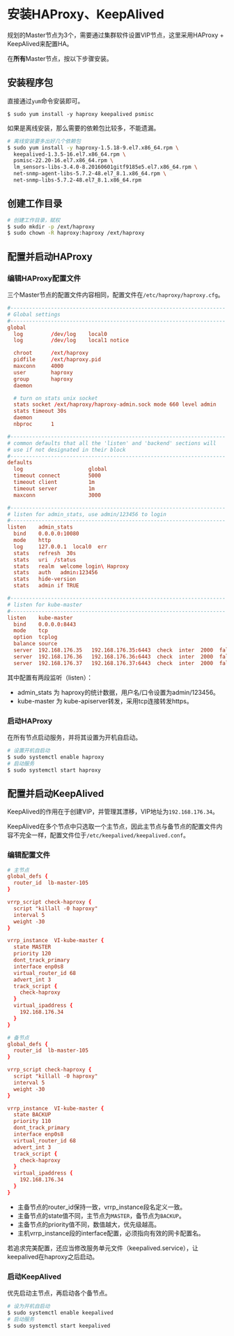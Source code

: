 # 安装HAProxy、KeepAlived

规划的Master节点为3个，需要通过集群软件设置VIP节点，这里采用HAProxy + KeepAlived来配置HA。

在**所有**Master节点，按以下步骤安装。

## 安装程序包

直接通过`yum`命令安装即可。

`$ sudo yum install -y haproxy keepalived psmisc`

如果是离线安装，那么需要的依赖包比较多，不能遗漏。

```bash
# 离线安装要多出好几个依赖包
$ sudo yum install -y haproxy-1.5.18-9.el7.x86_64.rpm \
  keepalived-1.3.5-16.el7.x86_64.rpm \
  psmisc-22.20-16.el7.x86_64.rpm \
  lm_sensors-libs-3.4.0-8.20160601gitf9185e5.el7.x86_64.rpm \
  net-snmp-agent-libs-5.7.2-48.el7_8.1.x86_64.rpm \
  net-snmp-libs-5.7.2-48.el7_8.1.x86_64.rpm
```

## 创建工作目录

```bash
# 创建工作目录，赋权
$ sudo mkdir -p /ext/haproxy
$ sudo chown -R haproxy:haproxy /ext/haproxy
```

## 配置并启动HAProxy

### 编辑HAProxy配置文件

三个Master节点的配置文件内容相同，配置文件在`/etc/haproxy/haproxy.cfg`。

```conf
#---------------------------------------------------------------------
# Global settings
#---------------------------------------------------------------------
global
  log         /dev/log    local0
  log         /dev/log    local1 notice

  chroot      /ext/haproxy
  pidfile     /ext/haproxy.pid
  maxconn     4000
  user        haproxy
  group       haproxy
  daemon

  # turn on stats unix socket
  stats socket /ext/haproxy/haproxy-admin.sock mode 660 level admin
  stats timeout 30s
  daemon
  nbproc      1

#---------------------------------------------------------------------
# common defaults that all the 'listen' and 'backend' sections will
# use if not designated in their block
#---------------------------------------------------------------------
defaults
  log                     global
  timeout connect         5000
  timeout client          1m
  timeout server          1m
  maxconn                 3000

#---------------------------------------------------------------------
# listen for admin_stats, use admin/123456 to login
#---------------------------------------------------------------------
listen    admin_stats
  bind    0.0.0.0:10080
  mode    http
  log     127.0.0.1  local0  err
  stats   refresh  30s
  stats   uri  /status
  stats   realm  welcome login\ Haproxy
  stats   auth   admin:123456
  stats   hide-version
  stats   admin if TRUE

#---------------------------------------------------------------------
# listen for kube-master
#---------------------------------------------------------------------
listen    kube-master
  bind    0.0.0.0:8443
  mode    tcp
  option  tcplog
  balance source
  server  192.168.176.35   192.168.176.35:6443  check  inter  2000  fall 2  rise 2 weight 1
  server  192.168.176.36   192.168.176.36:6443  check  inter  2000  fall 2  rise 2 weight 1
  server  192.168.176.37   192.168.176.37:6443  check  inter  2000  fall 2  rise 2 weight 1
```

其中配置有两段监听（listen）：

- admin_stats 为 haproxy的统计数据，用户名/口令设置为admin/123456。
- kube-master 为 kube-apiserver转发，采用tcp连接转发https。

### 启动HAProxy

在所有节点启动服务，并将其设置为开机自启动。

```bash
# 设置开机自启动
$ sudo systemctl enable haproxy
# 启动服务
$ sudo systemctl start haproxy
```

## 配置并启动KeepAlived

KeepAlived的作用在于创建VIP，并管理其漂移，VIP地址为`192.168.176.34`。

KeepAlived在多个节点中只选取一个主节点，因此主节点与备节点的配置文件内容不完全一样，配置文件位于`/etc/keepalived/keepalived.conf`。

### 编辑配置文件

```conf
# 主节点
global_defs {
  router_id  lb-master-105
}

vrrp_script check-haproxy {
  script "killall -0 haproxy"
  interval 5
  weight -30
}

vrrp_instance  VI-kube-master {
  state MASTER
  priority 120
  dont_track_primary
  interface enp0s8
  virtual_router_id 68
  advert_int 3
  track_script {
    check-haproxy
  }
  virtual_ipaddress {
    192.168.176.34
  }
}

# 备节点
global_defs {
  router_id  lb-master-105
}

vrrp_script check-haproxy {
  script "killall -0 haproxy"
  interval 5
  weight -30
}

vrrp_instance  VI-kube-master {
  state BACKUP
  priority 110
  dont_track_primary
  interface enp0s8
  virtual_router_id 68
  advert_int 3
  track_script {
    check-haproxy
  }
  virtual_ipaddress {
    192.168.176.34
  }
}
```

- 主备节点的router_id保持一致，vrrp_instance段名定义一致。
- 主备节点的state值不同，主节点为`MASTER`，备节点为`BACKUP`。
- 主备节点的priority值不同，数值越大，优先级越高。
- 主机vrrp_instance段的interface配置，必须指向有效的网卡配置名。

若追求完美配置，还应当修改服务单元文件（keepalived.service），让keepalived在haproxy之后启动。

### 启动KeepAlived

优先启动主节点，再启动各个备节点。

```bash
# 设为开机自启动
$ sudo systemctl enable keepalived
# 启动服务
$ sudo systemctl start keepalived
```
